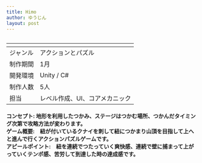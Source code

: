 ```yaml
---
title: Himo
author: ゆうじん
layout: post
---
```


<span class="image featured"><img src="https://yevgeniidimoglo.github.io/Portfolio/assets/images/img/Games/game6s.png" alt="" /></span>

<div class="table-wrapper">
  <table>
    <thead>
      <tr>
        <th> </th>
        <th> </th>
      </tr>
    </thead>
    <tbody>
      <tr>
        <td>ジャンル</td>
        <td>アクションとパズル</td>
      </tr>
      <tr>
        <td>制作期間</td>
        <td>1月</td>
      </tr>
      <tr>
        <td>開発環境</td>
        <td>Unity / C#</td>
      </tr>
      <tr>
        <td>制作人数</td>
        <td>5人</td>
      </tr>
      <tr>
        <td>担当</td>
        <td>レベル作成、UI、コアメカニック</td>
      </tr>
    </tbody>
  </table>
</div>

 <p>
    <h4>
    コンセプト: 地形を利用したつかみ、ステージはつかむ場所、つかんだタイミング次第で攻略方法が変わります。<br>
    ゲーム概要:　紐が付いているクナイを刺して紐につかまり山頂を目指して上へと進んで行くアクションパズルゲームです。<br>
    アピールポイント:　紐を連続でつたっていく爽快感、連続で壁に捕まって上がっていくテンポ感、苦労して到達した時の達成感です。
    </h4>
  </p>